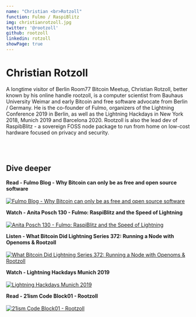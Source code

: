 ```yaml
---
name: "Christian <br>Rotzoll"
function: Fulmo / RaspiBlitz
img: christianrotzoll.jpg
twitter: '@rootzoll'
github: rootzoll
linkedin: rotzoll
showPage: true
---
```


# Christian Rotzoll
 
A longtime visitor of Berlin Room77 Bitcoin Meetup, Christian Rotzoll, better known by his online handle rootzoll, is a computer scientist from Bauhaus University Weimar and early Bitcoin and free software advocate from Berlin / Germany. He is the co-founder of Fulmo, organizers of the Lightning Conference 2019 in Berlin, as well as the Lightning Hackdays in New York 2018, Munich 2019 and Barcelona 2020. Rootzoll is also the lead dev of RaspibBlitz - a sovereign FOSS node package to run from home on low-cost hardware focused on privacy and security.


<br><br>

## Dive deeper


<div class="grid grid-cols-1 md:grid-cols-2 gap-5">
<div class="p-3 my-2">

**Read - Fulmo Blog - Why Bitcoin can only be as free and open source software** <br><br>
[ ![Fulmo Blog - Why Bitcoin can only be as free and open source software](/content/rootzoll_foss.png)](https://blog.fulmo.org/why-bitcoin-can-only-be-as-free-open-source-software/)
</div>

<div class="p-3 my-2">

**Watch - Anita Posch 130 - Fulmo: RaspiBlitz and the Speed of Lightning** <br><br>
[ ![Anita Posch 130 - Fulmo: RaspiBlitz and the Speed of Lightning](/content/rootzoll_anita.png)](https://youtu.be/VOs3KYizlMo/)
</div>

<div class="p-3 my-2">

**Listen - What Bitcoin Did Lightning Series 372: Running a Node with Openoms & Rootzoll** <br><br>
[ ![What Bitcoin Did Lightning Series 372: Running a Node with Openoms & Rootzoll](/content/rootzoll_whatbitcoindid.png)](https://www.whatbitcoindid.com/podcast/lightning-series-running-a-node/)
</div>

<div class="p-3 my-2">

**Watch - Lightning Hackdays Munich 2019** <br><br>
[ ![Lightning Hackdays Munich 2019](/content/rootzoll_stadicus.png)](https://player.vimeo.com/video/288241783?h=d71558c9be/)
</div>

<div class="p-3 my-2">

**Read - 21ism Code Block01 - Rootzoll** <br><br>
[ ![21ism Code Block01 - Rootzoll](/content/rootzoll_21ism.png)](https://21ism.com/portfolio-item/rootzoll/)
</div>

</div>

<br>

